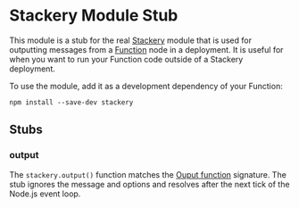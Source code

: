 # Stackery Module Stub

This module is a stub for the real [Stackery](https://www.stackery.io) module that is used for outputting messages from a [Function](https://docs.stackery.io/nodes/Function) node in a deployment. It is useful for when you want to run your Function code outside of a Stackery deployment.

To use the module, add it as a development dependency of your Function:
```
npm install --save-dev stackery
```

## Stubs
### output
The `stackery.output()` function matches the [Ouput function]() signature. The stub ignores the message and options and resolves after the next tick of the Node.js event loop.
